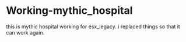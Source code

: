 # Working-mythic_hospital
this is mythic hospital working for esx_legacy. i replaced things so that it can work again.
